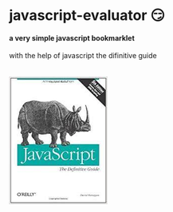 # javascript-evaluator 😏                                                                                          
#### a very simple javascript bookmarklet 
 
with the help of javascript the difinitive guide<br/><br/><br/>
![difinitive guide](download.jpg)
